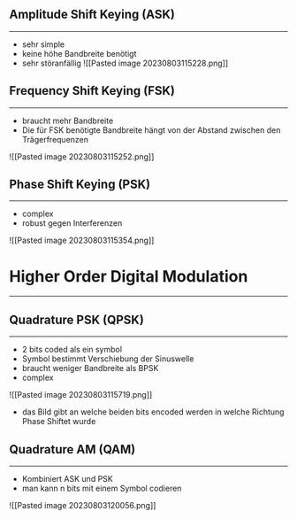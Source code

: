 
## Amplitude Shift Keying (ASK)
---
- sehr simple
- keine höhe Bandbreite benötigt
- sehr störanfällig
![[Pasted image 20230803115228.png]]

## Frequency Shift Keying (FSK)
---
- braucht mehr Bandbreite
- Die für FSK benötigte Bandbreite hängt von der Abstand zwischen den Trägerfrequenzen

![[Pasted image 20230803115252.png]]


## Phase Shift Keying (PSK)
---
- complex
- robust gegen Interferenzen 

![[Pasted image 20230803115354.png]]


# Higher Order Digital Modulation
---

## Quadrature PSK (QPSK)
---
- 2 bits coded als ein symbol
- Symbol bestimmt Verschiebung der Sinuswelle
- braucht weniger Bandbreite als BPSK
- complex

![[Pasted image 20230803115719.png]]

- das Bild gibt an welche beiden bits encoded werden in welche Richtung Phase Shiftet wurde 


## Quadrature AM (QAM)
---
- Kombiniert ASK und PSK
- man kann n bits mit einem Symbol codieren 

![[Pasted image 20230803120056.png]]
